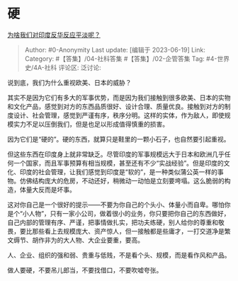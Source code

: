 # 硬
[为啥我们对印度反华反应平淡呢？](https://www.zhihu.com/question/404679467/answer/3080359522)

> Author: #0-Anonymity
> Last update: [编辑于 2023-06-19]
> Link:
> Category: #【答集】/04-社科答集 #【答集】/02-企管答集 
> Tag: #4-世界史/4A-社科
> 评论区:
> 泛讨论:

说到底，我们为什么重视欧美、日本的威胁？

其实不是因为它们有多大的军事优势，而是因为我们接触到很多欧美、日本的实物和文化产品，感觉到对方的东西品质很好、设计合理、质量优良。接触到对方的制度设计、社会管理，感觉到严谨有序，秩序分明。这样的实体，作为敌人，即使规模实力不足以压倒我们，但是也足以形成值得慎重的损害。

因为它们是“硬的”。硬的东西，就算只是鞋里的一颗小石子，也自然要引起重视。

但这些东西在印度身上就非常缺乏。尽管印度的军事规模远大于日本和欧洲几乎任何一个国家，而且军事预算有相当规模，甚至还有不少“实战经验”。但是印度的文化、印度的社会管理，让我们感觉到印度是“软的”，是一种类似蒲公英一样的事物。仿佛结构庞大的危房，不动还好，稍微动一动怕是立刻要垮塌。这么脆弱的构造，体量大反而是坏事。

这对你自己是一个很好的提示——不要为你自己的个头小、体量小而自卑。哪怕你是个“小人物”，只有一家小公司，做着很小的业务，你只要把你自己的东西做好，自己内部的管理有序、严谨，把事情做扎实，把功夫练硬，别人给你的尊重和敬畏，要比那些看上去规模庞大、资产惊人，但一接触都是些庸才，一打交道净是繁文缛节、胡作非为的大人物、大企业要重，要高。

人、企业、组织的强和弱、贵重与低贱，不是看个头、规模，而是看作风和产品。

做人要硬，不要吊儿郎当，不要找借口，不要吹嘘夸张。
